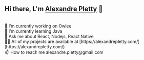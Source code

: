 ## Hi there, L'm [Alexandre Pletty](https://github.com/alexandrepletty) 👋
<br>
🔭 I’m currently working on Owlee
<br>
🌱 I’m currently learning Java
<br>
💬 Ask me about React, Nodejs, React Native
<br>
👨‍💻 All of my projects are available at [https://alexandrepletty.com/](https://alexandrepletty.com/)
<br>
📫 How to reach me alexandre.pletty@gmail.com


<!--
**alexandrepletty/alexandrepletty** is a ✨ _special_ ✨ repository because its `README.md` (this file) appears on your GitHub profile.

Here are some ideas to get you started:

- 🔭 I’m currently working on ...
- 🌱 I’m currently learning ...
- 👯 I’m looking to collaborate on ...
- 🤔 I’m looking for help with ...
- 💬 Ask me about ...
- 📫 How to reach me: ...
- 😄 Pronouns: ...
- ⚡ Fun fact: ...
-->
